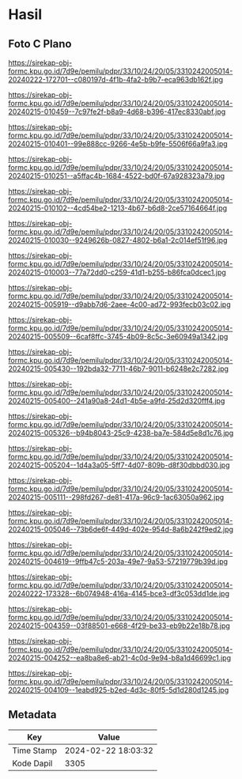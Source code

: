 # Hasil

## Foto C Plano

https://sirekap-obj-formc.kpu.go.id/7d9e/pemilu/pdpr/33/10/24/20/05/3310242005014-20240222-172701--c080197d-4f1b-4fa2-b9b7-eca963db162f.jpg

https://sirekap-obj-formc.kpu.go.id/7d9e/pemilu/pdpr/33/10/24/20/05/3310242005014-20240215-010459--7c97fe2f-b8a9-4d68-b396-417ec8330abf.jpg

https://sirekap-obj-formc.kpu.go.id/7d9e/pemilu/pdpr/33/10/24/20/05/3310242005014-20240215-010401--99e888cc-9266-4e5b-b9fe-5506f66a9fa3.jpg

https://sirekap-obj-formc.kpu.go.id/7d9e/pemilu/pdpr/33/10/24/20/05/3310242005014-20240215-010251--a5ffac4b-1684-4522-bd0f-67a928323a79.jpg

https://sirekap-obj-formc.kpu.go.id/7d9e/pemilu/pdpr/33/10/24/20/05/3310242005014-20240215-010102--4cd54be2-1213-4b67-b6d8-2ce57164664f.jpg

https://sirekap-obj-formc.kpu.go.id/7d9e/pemilu/pdpr/33/10/24/20/05/3310242005014-20240215-010030--9249626b-0827-4802-b6a1-2c014ef51f96.jpg

https://sirekap-obj-formc.kpu.go.id/7d9e/pemilu/pdpr/33/10/24/20/05/3310242005014-20240215-010003--77a72dd0-c259-41d1-b255-b86fca0dcec1.jpg

https://sirekap-obj-formc.kpu.go.id/7d9e/pemilu/pdpr/33/10/24/20/05/3310242005014-20240215-005919--d9abb7d6-2aee-4c00-ad72-993fecb03c02.jpg

https://sirekap-obj-formc.kpu.go.id/7d9e/pemilu/pdpr/33/10/24/20/05/3310242005014-20240215-005509--6caf8ffc-3745-4b09-8c5c-3e60949a1342.jpg

https://sirekap-obj-formc.kpu.go.id/7d9e/pemilu/pdpr/33/10/24/20/05/3310242005014-20240215-005430--192bda32-7711-46b7-9011-b6248e2c7282.jpg

https://sirekap-obj-formc.kpu.go.id/7d9e/pemilu/pdpr/33/10/24/20/05/3310242005014-20240215-005400--241a90a8-24d1-4b5e-a9fd-25d2d320fff4.jpg

https://sirekap-obj-formc.kpu.go.id/7d9e/pemilu/pdpr/33/10/24/20/05/3310242005014-20240215-005326--b94b8043-25c9-4238-ba7e-584d5e8d1c76.jpg

https://sirekap-obj-formc.kpu.go.id/7d9e/pemilu/pdpr/33/10/24/20/05/3310242005014-20240215-005204--1d4a3a05-5ff7-4d07-809b-d8f30dbbd030.jpg

https://sirekap-obj-formc.kpu.go.id/7d9e/pemilu/pdpr/33/10/24/20/05/3310242005014-20240215-005111--298fd267-de81-417a-96c9-1ac63050a962.jpg

https://sirekap-obj-formc.kpu.go.id/7d9e/pemilu/pdpr/33/10/24/20/05/3310242005014-20240215-005046--73b6de6f-449d-402e-954d-8a6b242f9ed2.jpg

https://sirekap-obj-formc.kpu.go.id/7d9e/pemilu/pdpr/33/10/24/20/05/3310242005014-20240215-004619--9ffb47c5-203a-49e7-9a53-57219779b39d.jpg

https://sirekap-obj-formc.kpu.go.id/7d9e/pemilu/pdpr/33/10/24/20/05/3310242005014-20240222-173328--6b074948-416a-4145-bce3-df3c053dd1de.jpg

https://sirekap-obj-formc.kpu.go.id/7d9e/pemilu/pdpr/33/10/24/20/05/3310242005014-20240215-004359--03f88501-e668-4f29-be33-eb9b22e18b78.jpg

https://sirekap-obj-formc.kpu.go.id/7d9e/pemilu/pdpr/33/10/24/20/05/3310242005014-20240215-004252--ea8ba8e6-ab21-4c0d-9e94-b8a1d46699c1.jpg

https://sirekap-obj-formc.kpu.go.id/7d9e/pemilu/pdpr/33/10/24/20/05/3310242005014-20240215-004109--1eabd925-b2ed-4d3c-80f5-5d1d280d1245.jpg


## Metadata

| Key        | Value               |
| ---------- | ------------------- |
| Time Stamp | 2024-02-22 18:03:32 |
| Kode Dapil | 3305                |



